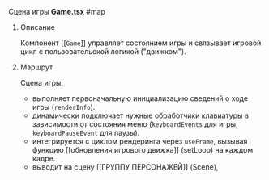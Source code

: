 Cцена игры **Game.tsx**
#map 

1. Описание

	Компонент [[`Game`]] управляет состоянием игры и связывает игровой цикл с пользовательской логикой ("движком").

2. Маршрут

	Сцена игры:
	- выполняет первоначальную инициализацию сведений о ходе игры  (`renderInfo`).
	- динамически подключает нужные обработчики клавиатуры в зависимости от состояния меню (`keyboardEvents` для игры, `keyboardPauseEvent` для паузы).
	- интегрируется с циклом рендеринга через `useFrame`, вызывая функцию
		[[обновления игрового движка]] (setLoop) на каждом кадре.
	- выводит на сцену [[ГРУППУ ПЕРСОНАЖЕЙ]] (Scene),
	


